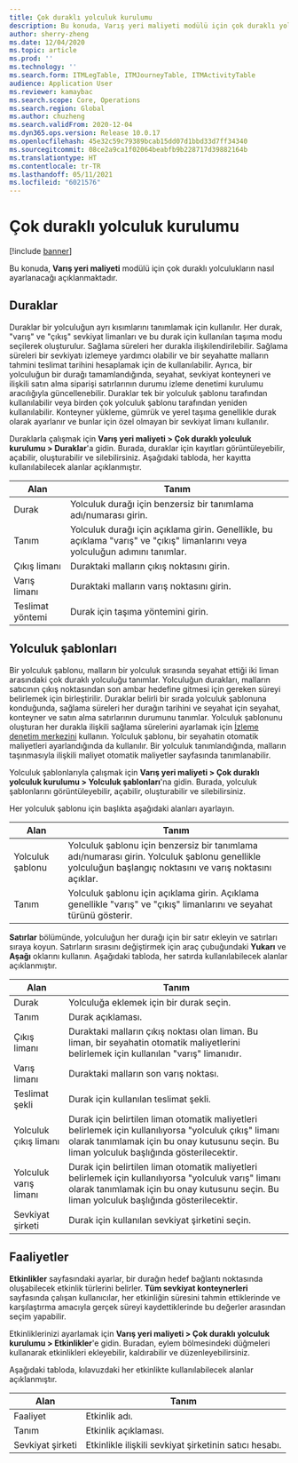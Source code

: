 ```yaml
---
title: Çok duraklı yolculuk kurulumu
description: Bu konuda, Varış yeri maliyeti modülü için çok duraklı yolculukların nasıl ayarlanacağı açıklanmaktadır.
author: sherry-zheng
ms.date: 12/04/2020
ms.topic: article
ms.prod: ''
ms.technology: ''
ms.search.form: ITMLegTable, ITMJourneyTable, ITMActivityTable
audience: Application User
ms.reviewer: kamaybac
ms.search.scope: Core, Operations
ms.search.region: Global
ms.author: chuzheng
ms.search.validFrom: 2020-12-04
ms.dyn365.ops.version: Release 10.0.17
ms.openlocfilehash: 45e32c59c79389bcab15dd07d1bbd33d7ff34340
ms.sourcegitcommit: 08ce2a9ca1f02064beabfb9b228717d39882164b
ms.translationtype: HT
ms.contentlocale: tr-TR
ms.lasthandoff: 05/11/2021
ms.locfileid: "6021576"
---
```

# <a name="multi-leg-journey-setup"></a>Çok duraklı yolculuk kurulumu

[!include [banner](../../includes/banner.md)]

Bu konuda, **Varış yeri maliyeti** modülü için çok duraklı yolculukların nasıl ayarlanacağı açıklanmaktadır.

## <a name="legs"></a>Duraklar

Duraklar bir yolculuğun ayrı kısımlarını tanımlamak için kullanılır. Her durak, "varış" ve "çıkış" sevkiyat limanları ve bu durak için kullanılan taşıma modu seçilerek oluşturulur. Sağlama süreleri her durakla ilişkilendirilebilir. Sağlama süreleri bir sevkiyatı izlemeye yardımcı olabilir ve bir seyahatte malların tahmini teslimat tarihini hesaplamak için de kullanılabilir. Ayrıca, bir yolculuğun bir durağı tamamlandığında, seyahat, sevkiyat konteyneri ve ilişkili satın alma siparişi satırlarının durumu izleme denetimi kurulumu aracılığıyla güncellenebilir. Duraklar tek bir yolculuk şablonu tarafından kullanılabilir veya birden çok yolculuk şablonu tarafından yeniden kullanılabilir. Konteyner yükleme, gümrük ve yerel taşıma genellikle durak olarak ayarlanır ve bunlar için özel olmayan bir sevkiyat limanı kullanılır.

Duraklarla çalışmak için **Varış yeri maliyeti \> Çok duraklı yolculuk kurulumu \> Duraklar**'a gidin. Burada, duraklar için kayıtları görüntüleyebilir, açabilir, oluşturabilir ve silebilirsiniz. Aşağıdaki tabloda, her kayıtta kullanılabilecek alanlar açıklanmıştır.

| Alan | Tanım |
|---|---|
| Durak | Yolculuk durağı için benzersiz bir tanımlama adı/numarası girin. |
| Tanım | Yolculuk durağı için açıklama girin. Genellikle, bu açıklama "varış" ve "çıkış" limanlarını veya yolculuğun adımını tanımlar. |
| Çıkış limanı | Duraktaki malların çıkış noktasını girin. |
| Varış limanı | Duraktaki malların varış noktasını girin. |
| Teslimat yöntemi | Durak için taşıma yöntemini girin. |

## <a name="journey-templates"></a>Yolculuk şablonları

Bir yolculuk şablonu, malların bir yolculuk sırasında seyahat ettiği iki liman arasındaki çok duraklı yolculuğu tanımlar. Yolculuğun durakları, malların satıcının çıkış noktasından son ambar hedefine gitmesi için gereken süreyi belirlemek için birleştirilir. Duraklar belirli bir sırada yolculuk şablonuna konduğunda, sağlama süreleri her durağın tarihini ve seyahat için seyahat, konteyner ve satın alma satırlarının durumunu tanımlar. Yolculuk şablonunu oluşturan her durakla ilişkili sağlama sürelerini ayarlamak için [İzleme denetim merkezini](delivery-information-setup.md) kullanın. Yolculuk şablonu, bir seyahatin otomatik maliyetleri ayarlandığında da kullanılır. Bir yolculuk tanımlandığında, malların taşınmasıyla ilişkili maliyet otomatik maliyetler sayfasında tanımlanabilir.

Yolculuk şablonlarıyla çalışmak için **Varış yeri maliyeti \> Çok duraklı yolculuk kurulumu \> Yolculuk şablonları**'na gidin. Burada, yolculuk şablonlarını görüntüleyebilir, açabilir, oluşturabilir ve silebilirsiniz.

Her yolculuk şablonu için başlıkta aşağıdaki alanları ayarlayın.

| Alan | Tanım |
|---|---|
| Yolculuk şablonu | Yolculuk şablonu için benzersiz bir tanımlama adı/numarası girin. Yolculuk şablonu genellikle yolculuğun başlangıç noktasını ve varış noktasını açıklar. |
| Tanım | Yolculuk şablonu için açıklama girin. Açıklama genellikle "varış" ve "çıkış" limanlarını ve seyahat türünü gösterir. |

**Satırlar** bölümünde, yolculuğun her durağı için bir satır ekleyin ve satırları sıraya koyun. Satırların sırasını değiştirmek için araç çubuğundaki **Yukarı** ve **Aşağı** oklarını kullanın. Aşağıdaki tabloda, her satırda kullanılabilecek alanlar açıklanmıştır.

| Alan | Tanım |
|---|---|
| Durak | Yolculuğa eklemek için bir durak seçin. |
| Tanım | Durak açıklaması. |
| Çıkış limanı | Duraktaki malların çıkış noktası olan liman. Bu liman, bir seyahatin otomatik maliyetlerini belirlemek için kullanılan "varış" limanıdır. |
| Varış limanı | Duraktaki malların son varış noktası. |
| Teslimat şekli | Durak için kullanılan teslimat şekli. |
| Yolculuk çıkış limanı | Durak için belirtilen liman otomatik maliyetleri belirlemek için kullanılıyorsa "yolculuk çıkış" limanı olarak tanımlamak için bu onay kutusunu seçin. Bu liman yolculuk başlığında gösterilecektir. |
| Yolculuk varış limanı | Durak için belirtilen liman otomatik maliyetleri belirlemek için kullanılıyorsa "yolculuk varış" limanı olarak tanımlamak için bu onay kutusunu seçin. Bu liman yolculuk başlığında gösterilecektir. |
| Sevkiyat şirketi | Durak için kullanılan sevkiyat şirketini seçin. |

## <a name="activities"></a>Faaliyetler

**Etkinlikler** sayfasındaki ayarlar, bir durağın hedef bağlantı noktasında oluşabilecek etkinlik türlerini belirler. **Tüm sevkiyat konteynerleri** sayfasında çalışan kullanıcılar, her etkinliğin süresini tahmin ettiklerinde ve karşılaştırma amacıyla gerçek süreyi kaydettiklerinde bu değerler arasından seçim yapabilir.

Etkinliklerinizi ayarlamak için **Varış yeri maliyeti \> Çok duraklı yolculuk kurulumu \> Etkinlikler**'e gidin. Buradan, eylem bölmesindeki düğmeleri kullanarak etkinlikleri ekleyebilir, kaldırabilir ve düzenleyebilirsiniz.

Aşağıdaki tabloda, kılavuzdaki her etkinlikte kullanılabilecek alanlar açıklanmıştır.

| Alan | Tanım |
|---|---|
| Faaliyet | Etkinlik adı. |
| Tanım | Etkinlik açıklaması. |
| Sevkiyat şirketi | Etkinlikle ilişkili sevkiyat şirketinin satıcı hesabı. |
